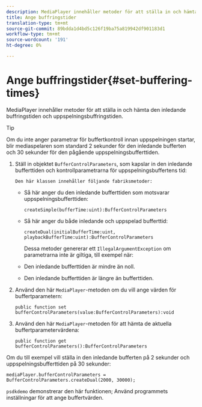 ```yaml
---
description: MediaPlayer innehåller metoder för att ställa in och hämta den inledande buffringstiden och uppspelningsbuffringstiden.
title: Ange buffringstider
translation-type: tm+mt
source-git-commit: 89bdda1d4bd5c126f19ba75a819942df901183d1
workflow-type: tm+mt
source-wordcount: '191'
ht-degree: 0%

---
```



# Ange buffringstider{#set-buffering-times}

MediaPlayer innehåller metoder för att ställa in och hämta den inledande buffringstiden och uppspelningsbuffringstiden.

>[!TIP]
>
>Om du inte anger parametrar för buffertkontroll innan uppspelningen startar, blir mediaspelaren som standard 2 sekunder för den inledande bufferten och 30 sekunder för den pågående uppspelningsbufferttiden.

1. Ställ in objektet `BufferControlParameters`, som kapslar in den inledande bufferttiden och kontrollparametrarna för uppspelningsbuffertens tid:

       Den här klassen innehåller följande fabriksmetoder:
   
   * Så här anger du den inledande bufferttiden som motsvarar uppspelningsbufferttiden:

      ```
      createSimple(bufferTime:uint):BufferControlParameters
      ```

   * Så här anger du både inledande och uppspelad bufferttid:

      ```
      createDual(initialBufferTime:uint, playbackBufferTime:uint):BufferControlParameters 
      ```

      Dessa metoder genererar ett `IllegalArgumentException` om parametrarna inte är giltiga, till exempel när:

   * Den inledande bufferttiden är mindre än noll.
   * Den inledande bufferttiden är längre än bufferttiden.

1. Använd den här `MediaPlayer`-metoden om du vill ange värden för buffertparametern:

   ```
   public function set bufferControlParameters(value:BufferControlParameters):void
   ```

1. Använd den här `MediaPlayer`-metoden för att hämta de aktuella buffertparametervärdena:

   ```
   public function get bufferControlParameters():BufferControlParameters
   ```

<!--<a id="example_B5C5004188574D8D8AB8525742767280"></a>-->

Om du till exempel vill ställa in den inledande bufferten på 2 sekunder och uppspelningsbufferttiden på 30 sekunder:

```
mediaPlayer.bufferControlParameters = BufferControlParameters.createDual(2000, 30000); 
```

`psdkdemo` demonstrerar den här funktionen; Använd programmets inställningar för att ange buffertvärden.

